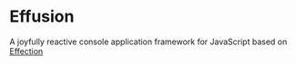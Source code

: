 # Effusion

A joyfully reactive console application framework for JavaScript based on
[Effection][effection]

[effection]: https://frontside.com/effection
